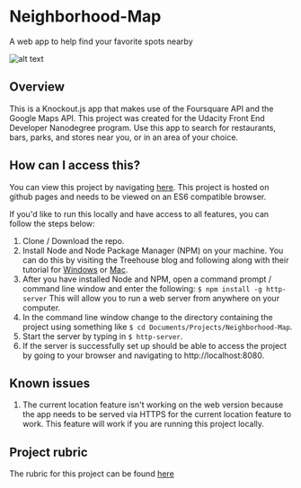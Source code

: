 # Neighborhood-Map
A web app to help find your favorite spots nearby

![alt text](https://i.imgur.com/7eGpKJj.png)

## Overview
This is a Knockout.js app that makes use of the Foursquare API and the Google Maps API. This project was created for the Udacity Front End Developer Nanodegree program. Use this app to search for restaurants, bars, parks, and stores near you, or in an area of your choice.

## How can I access this?
You can view this project by navigating [here](http://www.saarimzaman.com/Neighborhood-Map/). This project is hosted on github pages and needs to be viewed on an ES6 compatible browser.

If you'd like to run this locally and have access to all features, you can follow the steps below:
1. Clone / Download the repo.
2. Install Node and Node Package Manager (NPM) on your machine. You can do this by visiting the Treehouse blog and following along with their tutorial for [Windows](http://blog.teamtreehouse.com/install-node-js-npm-windows) or [Mac](http://blog.teamtreehouse.com/install-node-js-npm-mac).
3. After you have installed Node and NPM, open a command prompt / command line window and enter the following:
`$ npm install -g http-server`
This will allow you to run a web server from anywhere on your computer.
4. In the command line window change to the directory containing the project using something like `$ cd Documents/Projects/Neighborhood-Map`.
5. Start the server by typing in `$ http-server`. 
6. If the server is successfully set up should be able to access the project by going to your browser and navigating to http://localhost:8080.

## Known issues
1. The current location feature isn't working on the web version because the app needs to be served via HTTPS for the current location feature to work. This feature will work if you are running this project locally.

## Project rubric
The rubric for this project can be found [here](https://review.udacity.com/#!/rubrics/17/view)


